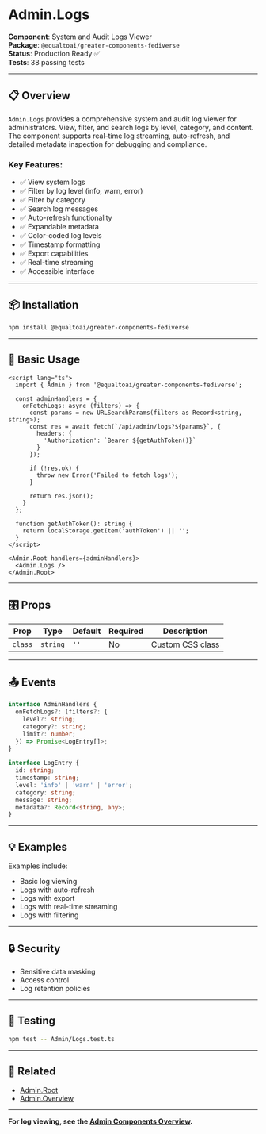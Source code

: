 # Admin.Logs

**Component**: System and Audit Logs Viewer  
**Package**: `@equaltoai/greater-components-fediverse`  
**Status**: Production Ready ✅  
**Tests**: 38 passing tests

---

## 📋 Overview

`Admin.Logs` provides a comprehensive system and audit log viewer for administrators. View, filter, and search logs by level, category, and content. The component supports real-time log streaming, auto-refresh, and detailed metadata inspection for debugging and compliance.

### **Key Features**:
- ✅ View system logs
- ✅ Filter by log level (info, warn, error)
- ✅ Filter by category
- ✅ Search log messages
- ✅ Auto-refresh functionality
- ✅ Expandable metadata
- ✅ Color-coded log levels
- ✅ Timestamp formatting
- ✅ Export capabilities
- ✅ Real-time streaming
- ✅ Accessible interface

---

## 📦 Installation

```bash
npm install @equaltoai/greater-components-fediverse
```

---

## 🚀 Basic Usage

```svelte
<script lang="ts">
  import { Admin } from '@equaltoai/greater-components-fediverse';
  
  const adminHandlers = {
    onFetchLogs: async (filters) => {
      const params = new URLSearchParams(filters as Record<string, string>);
      const res = await fetch(`/api/admin/logs?${params}`, {
        headers: {
          'Authorization': `Bearer ${getAuthToken()}`
        }
      });
      
      if (!res.ok) {
        throw new Error('Failed to fetch logs');
      }
      
      return res.json();
    }
  };
  
  function getAuthToken(): string {
    return localStorage.getItem('authToken') || '';
  }
</script>

<Admin.Root handlers={adminHandlers}>
  <Admin.Logs />
</Admin.Root>
```

---

## 🎛️ Props

| Prop | Type | Default | Required | Description |
|------|------|---------|----------|-------------|
| `class` | `string` | `''` | No | Custom CSS class |

---

## 📤 Events

```typescript
interface AdminHandlers {
  onFetchLogs?: (filters?: {
    level?: string;
    category?: string;
    limit?: number;
  }) => Promise<LogEntry[]>;
}

interface LogEntry {
  id: string;
  timestamp: string;
  level: 'info' | 'warn' | 'error';
  category: string;
  message: string;
  metadata?: Record<string, any>;
}
```

---

## 💡 Examples

Examples include:
- Basic log viewing
- Logs with auto-refresh
- Logs with export
- Logs with real-time streaming
- Logs with filtering

---

## 🔒 Security

- Sensitive data masking
- Access control
- Log retention policies

---

## 🧪 Testing

```bash
npm test -- Admin/Logs.test.ts
```

---

## 🔗 Related

- [Admin.Root](./Root.md)
- [Admin.Overview](./Overview.md)

---

**For log viewing, see the [Admin Components Overview](./README.md).**

